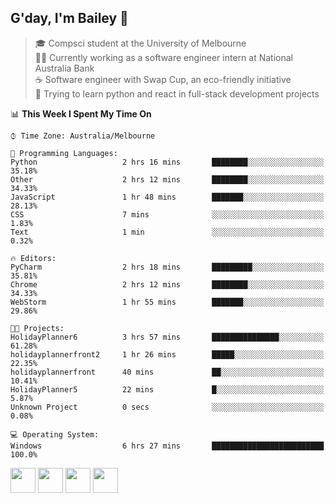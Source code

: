 ## G'day, I'm Bailey 👋

> 🎓 Compsci student at the University of Melbourne <br>
> 👨‍💻 Currently working as a software engineer intern at National Australia Bank <br>
> ☕️ Software engineer with Swap Cup, an eco-friendly initiative <br>
> 🌱 Trying to learn python and react in full-stack development projects

<!--START_SECTION:waka-->
📊 **This Week I Spent My Time On** 

```text
⌚︎ Time Zone: Australia/Melbourne

💬 Programming Languages: 
Python                   2 hrs 16 mins       ████████░░░░░░░░░░░░░░░░░   35.18% 
Other                    2 hrs 12 mins       ████████░░░░░░░░░░░░░░░░░   34.33% 
JavaScript               1 hr 48 mins        ███████░░░░░░░░░░░░░░░░░░   28.13% 
CSS                      7 mins              ░░░░░░░░░░░░░░░░░░░░░░░░░   1.83% 
Text                     1 min               ░░░░░░░░░░░░░░░░░░░░░░░░░   0.32%

🔥 Editors: 
PyCharm                  2 hrs 18 mins       █████████░░░░░░░░░░░░░░░░   35.81% 
Chrome                   2 hrs 12 mins       ████████░░░░░░░░░░░░░░░░░   34.33% 
WebStorm                 1 hr 55 mins        ███████░░░░░░░░░░░░░░░░░░   29.86%

🐱‍💻 Projects: 
HolidayPlanner6          3 hrs 57 mins       ███████████████░░░░░░░░░░   61.28% 
holidayplannerfront2     1 hr 26 mins        █████░░░░░░░░░░░░░░░░░░░░   22.35% 
holidayplannerfront      40 mins             ██░░░░░░░░░░░░░░░░░░░░░░░   10.41% 
HolidayPlanner5          22 mins             █░░░░░░░░░░░░░░░░░░░░░░░░   5.87% 
Unknown Project          0 secs              ░░░░░░░░░░░░░░░░░░░░░░░░░   0.08%

💻 Operating System: 
Windows                  6 hrs 27 mins       █████████████████████████   100.0%

```


<!--END_SECTION:waka-->

[<img height="40px" src="https://img.icons8.com/ios-filled/2x/linkedin.png">](https://linkedin.com/in/baileybutler1)
[<img height="40px" src="https://img.icons8.com/ios-filled/2x/github.png">](https://github.com/baely)
[<img height="40px" src="https://img.icons8.com/ios-filled/2x/salesforce.png">](https://trailblazer.me/id/baileybutler)
[<img height="40px" src="https://img.icons8.com/ios-filled/2x/instagram.png">](https://instagram.com/bae1y)
